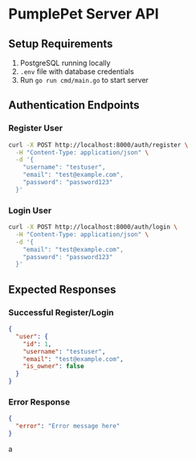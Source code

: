 # PumplePet Server API

## Setup Requirements
1. PostgreSQL running locally
2. `.env` file with database credentials
3. Run `go run cmd/main.go` to start server

## Authentication Endpoints

### Register User
```bash
curl -X POST http://localhost:8000/auth/register \
  -H "Content-Type: application/json" \
  -d '{
    "username": "testuser",
    "email": "test@example.com", 
    "password": "password123"
  }'
```

### Login User
```bash
curl -X POST http://localhost:8000/auth/login \
  -H "Content-Type: application/json" \
  -d '{
    "email": "test@example.com",
    "password": "password123"
  }'
```

## Expected Responses

### Successful Register/Login
```json
{
  "user": {
    "id": 1,
    "username": "testuser",
    "email": "test@example.com",
    "is_owner": false
  }
}
```

### Error Response
```json
{
  "error": "Error message here"
}
```
a